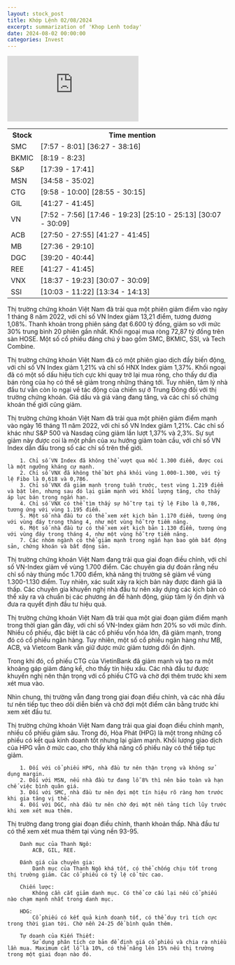 ```yaml
---
layout: stock_post
title: Khớp Lệnh 02/08/2024
excerpt: summarization of 'Khop Lenh today'
date: 2024-08-02 00:00:00
categories: Invest
---
```


<iframe id="player" src="https://www.youtube.com/embed/watch?v=aHMCg5GrwHw?enablejsapi=1" frameborder="0" allow="accelerometer; autoplay; clipboard-write; encrypted-media; gyroscope; picture-in-picture; web-share" allowfullscreen></iframe>

<table><tr><th>Stock</th><th>Time mention</th></tr><tr><td scope='row'>SMC</td><td><a onclick='go_to(477.12)'>[7:57 - 8:01] </a><a onclick='go_to(2187.58)'>[36:27 - 38:16] </a></td></tr><tr><td scope='row'>BKMIC</td><td><a onclick='go_to(499.06)'>[8:19 - 8:23] </a></td></tr><tr><td scope='row'>S&P</td><td><a onclick='go_to(1059.52)'>[17:39 - 17:41] </a></td></tr><tr><td scope='row'>MSN</td><td><a onclick='go_to(2098.96)'>[34:58 - 35:02] </a></td></tr><tr><td scope='row'>CTG</td><td><a onclick='go_to(598.9)'>[9:58 - 10:00] </a><a onclick='go_to(1735.0)'>[28:55 - 30:15] </a></td></tr><tr><td scope='row'>GIL</td><td><a onclick='go_to(2487.96)'>[41:27 - 41:45] </a></td></tr><tr><td scope='row'>VN</td><td><a onclick='go_to(472.34)'>[7:52 - 7:56] </a><a onclick='go_to(1066.32)'>[17:46 - 19:23] </a><a onclick='go_to(1510.08)'>[25:10 - 25:13] </a><a onclick='go_to(1807.94)'>[30:07 - 30:09] </a></td></tr><tr><td scope='row'>ACB</td><td><a onclick='go_to(1670.38)'>[27:50 - 27:55] </a><a onclick='go_to(2487.96)'>[41:27 - 41:45] </a></td></tr><tr><td scope='row'>MB</td><td><a onclick='go_to(1656.5)'>[27:36 - 29:10] </a></td></tr><tr><td scope='row'>DGC</td><td><a onclick='go_to(2360.06)'>[39:20 - 40:44] </a></td></tr><tr><td scope='row'>REE</td><td><a onclick='go_to(2487.96)'>[41:27 - 41:45] </a></td></tr><tr><td scope='row'>VNX</td><td><a onclick='go_to(1117.0)'>[18:37 - 19:23] </a><a onclick='go_to(1807.94)'>[30:07 - 30:09] </a></td></tr><tr><td scope='row'>SSI</td><td><a onclick='go_to(603.56)'>[10:03 - 11:22] </a><a onclick='go_to(814.46)'>[13:34 - 14:13] </a></td></tr></table>

Thị trường chứng khoán Việt Nam đã trải qua một phiên giảm điểm vào ngày 1 tháng 8 năm 2022, với chỉ số VN Index giảm 13,21 điểm, tương đương 1,08%. Thanh khoản trong phiên sáng đạt 6.600 tỷ đồng, giảm so với mức 30% trung bình 20 phiên gần nhất. Khối ngoại mua ròng 72,87 tỷ đồng trên sàn HOSE. Một số cổ phiếu đáng chú ý bao gồm SMC, BKMIC, SSI, và Tech Combine.

Thị trường chứng khoán Việt Nam đã có một phiên giao dịch đầy biến động, với chỉ số VN Index giảm 1,21% và chỉ số HNX Index giảm 1,37%. Khối ngoại đã có một số dấu hiệu tích cực khi quay trở lại mua ròng, cho thấy dư địa bán ròng của họ có thể sẽ giảm trong những tháng tới. Tuy nhiên, tâm lý nhà đầu tư vẫn còn lo ngại về tác động của chiến sự ở Trung Đông đối với thị trường chứng khoán. Giá dầu và giá vàng đang tăng, và các chỉ số chứng khoán thế giới cũng giảm.

Thị trường chứng khoán Việt Nam đã trải qua một phiên giảm điểm mạnh vào ngày 16 tháng 11 năm 2022, với chỉ số VN Index giảm 1,21%. Các chỉ số khác như S&P 500 và Nasdaq cũng giảm lần lượt 1,37% và 2,3%. Sự sụt giảm này được coi là một phần của xu hướng giảm toàn cầu, với chỉ số VN Index dẫn đầu trong số các chỉ số trên thế giới.

        1. Chỉ số VN Index đã không thể vượt qua mốc 1.300 điểm, được coi là một ngưỡng kháng cự mạnh.
        2. Chỉ số VNX đã không thể bứt phá khỏi vùng 1.000-1.300, với tỷ lệ Fibo là 0,618 và 0,786.
        3. Chỉ số VNX đã giảm mạnh trong tuần trước, test vùng 1.219 điểm và bật lên, nhưng sau đó lại giảm mạnh với khối lượng tăng, cho thấy áp lực bán trong ngắn hạn.
        4. Chỉ số VNX có thể tìm thấy sự hỗ trợ tại tỷ lệ Fibo là 0,786, tương ứng với vùng 1.195 điểm.
        5. Một số nhà đầu tư có thể xem xét kịch bản 1.170 điểm, tương ứng với vùng đáy trong tháng 4, như một vùng hỗ trợ tiềm năng.
        6. Một số nhà đầu tư có thể xem xét kịch bản 1.130 điểm, tương ứng với vùng đáy trong tháng 4, như một vùng hỗ trợ tiềm năng.
        7. Các nhóm ngành có thể giảm mạnh trong ngắn hạn bao gồm bất động sản, chứng khoán và bất động sản.

Thị trường chứng khoán Việt Nam đang trải qua giai đoạn điều chỉnh, với chỉ số VN-Index giảm về vùng 1.700 điểm. Các chuyên gia dự đoán rằng nếu chỉ số này thủng mốc 1.700 điểm, khả năng thị trường sẽ giảm về vùng 1.300-1.130 điểm. Tuy nhiên, xác suất xảy ra kịch bản này được đánh giá là thấp. Các chuyên gia khuyến nghị nhà đầu tư nên xây dựng các kịch bản có thể xảy ra và chuẩn bị các phương án để hành động, giúp tâm lý ổn định và đưa ra quyết định đầu tư hiệu quả.

Thị trường chứng khoán Việt Nam đã trải qua một giai đoạn giảm điểm mạnh trong thời gian gần đây, với chỉ số VN-Index giảm hơn 20% so với mức đỉnh. Nhiều cổ phiếu, đặc biệt là các cổ phiếu vốn hóa lớn, đã giảm mạnh, trong đó có cổ phiếu ngân hàng. Tuy nhiên, một số cổ phiếu ngân hàng như MB, ACB, và Vietcom Bank vẫn giữ được mức giảm tương đối ổn định.

Trong khi đó, cổ phiếu CTG của VietinBank đã giảm mạnh và tạo ra một khoảng gáp giảm đáng kể, cho thấy tín hiệu xấu. Các nhà đầu tư được khuyến nghị nên thận trọng với cổ phiếu CTG và chờ đợi thêm trước khi xem xét mua vào.

Nhìn chung, thị trường vẫn đang trong giai đoạn điều chỉnh, và các nhà đầu tư nên tiếp tục theo dõi diễn biến và chờ đợi một điểm cân bằng trước khi xem xét đầu tư.

Thị trường chứng khoán Việt Nam đang trải qua giai đoạn điều chỉnh mạnh, nhiều cổ phiếu giảm sâu. Trong đó, Hòa Phát (HPG) là một trong những cổ phiếu có kết quả kinh doanh tốt nhưng lại giảm mạnh. Khối lượng giao dịch của HPG vẫn ở mức cao, cho thấy khả năng cổ phiếu này có thể tiếp tục giảm.

        1. Đối với cổ phiếu HPG, nhà đầu tư nên thận trọng và không sử dụng margin.
        2. Đối với MSN, nếu nhà đầu tư đang lỗ 8% thì nên bảo toàn và hạn chế việc bình quân giá.
        3. Đối với SMC, nhà đầu tư nên đợi một tín hiệu rõ ràng hơn trước khi gia tăng vị thế.
        4. Đối với DGC, nhà đầu tư nên chờ đợi một nền tảng tích lũy trước khi xem xét mua thêm.

Thị trường đang trong giai đoạn điều chỉnh, thanh khoản thấp. Nhà đầu tư có thể xem xét mua thêm tại vùng nền 93-95.

        Danh mục của Thanh Ngô:
            ACB, GIL, REE.

        Đánh giá của chuyên gia:
            Danh mục của Thanh Ngô khá tốt, có thể chống chịu tốt trong thị trường giảm. Các cổ phiếu có tỷ lệ cổ tức cao.

        Chiến lược:
            Không cần cắt giảm danh mục. Có thể cơ cấu lại nếu cổ phiếu nào chạm mạnh nhất trong danh mục.

        HDG:
            Cổ phiếu có kết quả kinh doanh tốt, có thể duy trì tích cực trong thời gian tới. Chờ nền 24-25 để bình quân thêm.

        Tự doanh của Kiến Thiết:
            Sử dụng phân tích cơ bản để định giá cổ phiếu và chia ra nhiều lần mua. Maximum cắt lỗ là 10%, có thể nâng lên 15% nếu thị trường trong một giai đoạn nào đó.